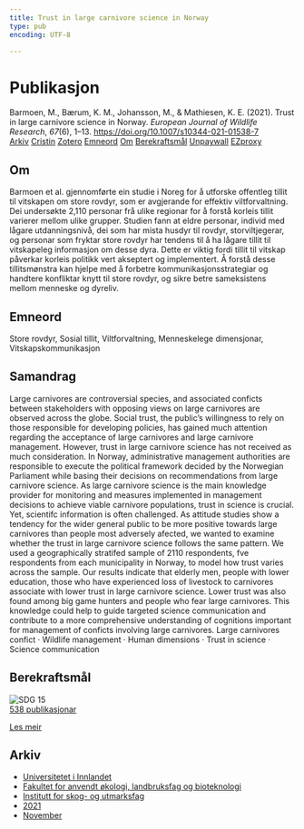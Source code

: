 ```yaml
---
title: Trust in large carnivore science in Norway
type: pub
encoding: UTF-8

---
```

<h1>Publikasjon</h1>
<article id="csl-bib-container-DQCRUPD7" class="csl-bib-container">
  <div class="csl-bib-body"> <div class="csl-entry">Barmoen, M., Bærum, K. M., Johansson, M., &#38; Mathiesen, K. E. (2021). Trust in large carnivore science in Norway. <i>European Journal of Wildlife Research</i>, <i>67</i>(6), 1–13. <a href="https://doi.org/10.1007/s10344-021-01538-7">https://doi.org/10.1007/s10344-021-01538-7</a></div> </div>
  <div class="csl-bib-buttons">
    <a href="#taxonomy-article-DQCRUPD7" alt="archive" class="csl-bib-button">Arkiv</a>
    <a href="https://app.cristin.no/results/show.jsf?id=1951952" alt="Cristin" class="csl-bib-button">Cristin</a>
    <a href="http://zotero.org/groups/5881554/items/DQCRUPD7" alt="Zotero" class="csl-bib-button">Zotero</a>
    <a href="#keywords-article-DQCRUPD7" alt="keywords" class="csl-bib-button">Emneord</a>
    <a href="#about-article-DQCRUPD7" alt="about_pub" class="csl-bib-button">Om</a>
    <a href="#sdg-article-DQCRUPD7" alt="sdg" class="csl-bib-button">Berekraftsmål</a>
    <a href="https://link.springer.com/content/pdf/10.1007/s10344-021-01538-7.pdf" alt="Unpaywall" class="csl-bib-button">Unpaywall</a>
    <a href="https://link.springer.com/content/pdf/10.1007/s10344-021-01538-7.pdf" alt="EZproxy" class="csl-bib-button">EZproxy</a>
  </div>
  <div id="csl-bib-meta-container-DQCRUPD7"></div>
</article>
<div id="csl-bib-meta-DQCRUPD7" class="csl-bib-meta">
  <article id="about-article-DQCRUPD7" class="about_pub-article">
    <h1>Om</h1>
    Barmoen et al. gjennomførte ein studie i Noreg for å utforske offentleg tillit til vitskapen om store rovdyr, som er avgjerande for effektiv viltforvaltning. Dei undersøkte 2,110 personar frå ulike regionar for å forstå korleis tillit varierer mellom ulike grupper. Studien fann at eldre personar, individ med lågare utdanningsnivå, dei som har mista husdyr til rovdyr, storviltjegerar, og personar som fryktar store rovdyr har tendens til å ha lågare tillit til vitskapeleg informasjon om desse dyra. Dette er viktig fordi tillit til vitskap påverkar korleis politikk vert akseptert og implementert. Å forstå desse tillitsmønstra kan hjelpe med å forbetre kommunikasjonsstrategiar og handtere konfliktar knytt til store rovdyr, og sikre betre sameksistens mellom menneske og dyreliv.
  </article>
  <article id="keywords-article-DQCRUPD7" class="keywords-article">
    <h1>Emneord</h1>
    Store rovdyr, Sosial tillit, Viltforvaltning, Menneskelege dimensjonar, Vitskapskommunikasjon
  </article>
  <article id="abstract-article-DQCRUPD7" class="abstract-article">
    <h1>Samandrag</h1>
    Large carnivores are controversial species, and associated conficts between stakeholders with opposing views on large  
carnivores are observed across the globe. Social trust, the public’s willingness to rely on those responsible for developing  
policies, has gained much attention regarding the acceptance of large carnivores and large carnivore management. However,  
trust in large carnivore science has not received as much consideration. In Norway, administrative management authorities  
are responsible to execute the political framework decided by the Norwegian Parliament while basing their decisions on  
recommendations from large carnivore science. As large carnivore science is the main knowledge provider for monitoring  
and measures implemented in management decisions to achieve viable carnivore populations, trust in science is crucial. Yet,  
scientifc information is often challenged. As attitude studies show a tendency for the wider general public to be more positive towards large carnivores than people most adversely afected, we wanted to examine whether the trust in large carnivore  
science follows the same pattern. We used a geographically stratifed sample of 2110 respondents, fve respondents from each  
municipality in Norway, to model how trust varies across the sample. Our results indicate that elderly men, people with lower  
education, those who have experienced loss of livestock to carnivores associate with lower trust in large carnivore science.  
Lower trust was also found among big game hunters and people who fear large carnivores. This knowledge could help to  
guide targeted science communication and contribute to a more comprehensive understanding of cognitions important for  
management of conficts involving large carnivores. 
Large carnivores confict · Wildlife management · Human dimensions · Trust in science · Science  
communication
  </article>
  <article id="sdg-article-DQCRUPD7" class="sdg-article">
    <h1>Berekraftsmål</h1>
    <div class="sdg-container"><div id="sdg15" class="sdg">
        <img src="{{< params subfolder >}}images/sdg/sdg15_nn.png" class="image" alt="SDG 15">
        <div class="sdg-overlay">
          <a href="/nn/archive/?key=?sdg=15#archive" class="sdg-publication-count"><span>538</span> publikasjonar</a>
          <p><a href="https://fn.no/om-fn/fns-baerekraftsmaal/livet-paa-land?lang=nno-NO" class="sdg-read-more">Les meir</a></p>
        </div>
      </div></div>
  </article>
  <article id="taxonomy-article-DQCRUPD7" class="taxonomy-article">
    <h1>Arkiv</h1>
    <ul>
      <li>
        <a href="/nn/archive/?key=3DCRN523">Universitetet i Innlandet</a>
      </li>
      <li>
        <a href="/nn/archive/?key=T77LXH6D">Fakultet for anvendt økologi, landbruksfag og bioteknologi</a>
      </li>
      <li>
        <a href="/nn/archive/?key=7TRARPE3">Institutt for skog- og utmarksfag</a>
      </li>
      <li>
        <a href="/nn/archive/?key=5LT6Q2XL">2021</a>
      </li>
      <li>
        <a href="/nn/archive/?key=XJI2FSP6">November</a>
      </li>
    </ul>
  </article>
</div>
